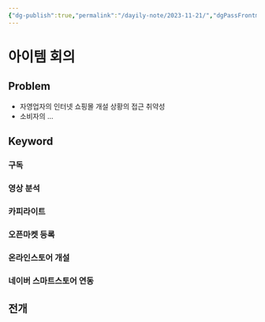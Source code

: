 ```yaml
---
{"dg-publish":true,"permalink":"/dayily-note/2023-11-21/","dgPassFrontmatter":true,"created":"2023-12-13T17:50:08.635+09:00","updated":"2023-12-14T17:54:23.390+09:00"}
---
```


# 아이템 회의
## Problem
- 자영업자의 인터넷 쇼핑몰 개설 상황의 접근 취약성
- 소비자의 ...

## Keyword
### 구독
### 영상 분석
### 카피라이트
### 오픈마켓 등록
### 온라인스토어 개설
### 네이버 스마트스토어 연동


## 전개
### 

